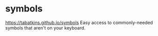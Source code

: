 # symbols
https://tabatkins.github.io/symbols Easy access to commonly-needed symbols that aren't on your keyboard.

